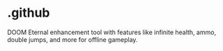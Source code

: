 # .github
DOOM Eternal enhancement tool with features like infinite health, ammo, double jumps, and more for offline gameplay.
